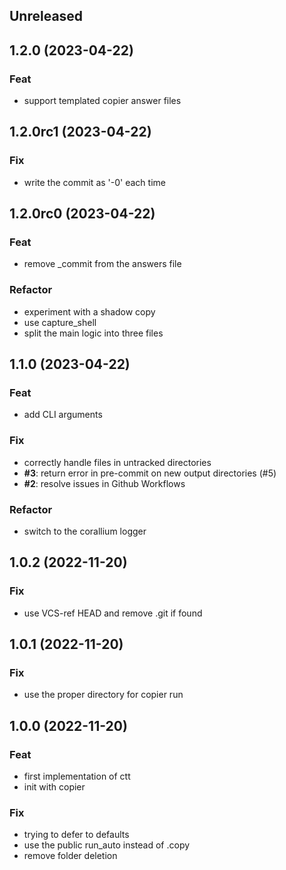 ## Unreleased

## 1.2.0 (2023-04-22)

### Feat

- support templated copier answer files

## 1.2.0rc1 (2023-04-22)

### Fix

- write the commit as '-0' each time

## 1.2.0rc0 (2023-04-22)

### Feat

- remove _commit from the answers file

### Refactor

- experiment with a shadow copy
- use capture_shell
- split the main logic into three files

## 1.1.0 (2023-04-22)

### Feat

- add CLI arguments

### Fix

- correctly handle files in untracked directories
- **#3**: return error in pre-commit on new output directories (#5)
- **#2**: resolve issues in Github Workflows

### Refactor

- switch to the corallium logger

## 1.0.2 (2022-11-20)

### Fix

- use VCS-ref HEAD and remove .git if found

## 1.0.1 (2022-11-20)

### Fix

- use the proper directory for copier run

## 1.0.0 (2022-11-20)

### Feat

- first implementation of ctt
- init with copier

### Fix

- trying to defer to defaults
- use the public run_auto instead of .copy
- remove folder deletion
